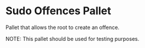 # Sudo Offences Pallet

Pallet that allows the root to create an offence.

NOTE: This pallet should be used for testing purposes.